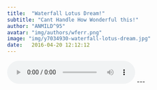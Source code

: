 ```yaml
---
title:  "Waterfall Lotus Dream!"
subtitle: "Cant Handle How Wonderful this!"
author: "ANMILD^95"
avatar: "img/authors/wferr.png"
image: "img/y7034930-waterfall-lotus-dream.jpg"
date:   2016-04-20 12:12:12
---
```


<audio width="300" height="32" preload="auto" source src="Maddi Jane - Only Gets Better.ogg" controls="controls" loop="loop">
</audio>
---
<html manifest="demo.appcache">
</html>


